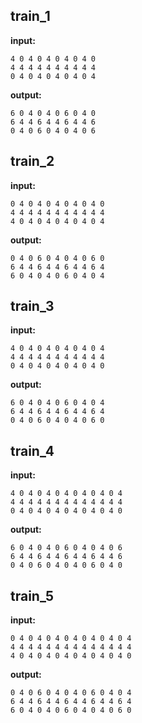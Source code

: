
## train_1

**input:**
```
4 0 4 0 4 0 4 0 4 0
4 4 4 4 4 4 4 4 4 4
0 4 0 4 0 4 0 4 0 4
```


**output:**
```
6 0 4 0 4 0 6 0 4 0
6 4 4 6 4 4 6 4 4 6
0 4 0 6 0 4 0 4 0 6
```


## train_2

**input:**
```
0 4 0 4 0 4 0 4 0 4 0
4 4 4 4 4 4 4 4 4 4 4
4 0 4 0 4 0 4 0 4 0 4
```


**output:**
```
0 4 0 6 0 4 0 4 0 6 0
6 4 4 6 4 4 6 4 4 6 4
6 0 4 0 4 0 6 0 4 0 4
```


## train_3

**input:**
```
4 0 4 0 4 0 4 0 4 0 4
4 4 4 4 4 4 4 4 4 4 4
0 4 0 4 0 4 0 4 0 4 0
```


**output:**
```
6 0 4 0 4 0 6 0 4 0 4
6 4 4 6 4 4 6 4 4 6 4
0 4 0 6 0 4 0 4 0 6 0
```


## train_4

**input:**
```
4 0 4 0 4 0 4 0 4 0 4 0 4
4 4 4 4 4 4 4 4 4 4 4 4 4
0 4 0 4 0 4 0 4 0 4 0 4 0
```


**output:**
```
6 0 4 0 4 0 6 0 4 0 4 0 6
6 4 4 6 4 4 6 4 4 6 4 4 6
0 4 0 6 0 4 0 4 0 6 0 4 0
```


## train_5

**input:**
```
0 4 0 4 0 4 0 4 0 4 0 4 0 4
4 4 4 4 4 4 4 4 4 4 4 4 4 4
4 0 4 0 4 0 4 0 4 0 4 0 4 0
```


**output:**
```
0 4 0 6 0 4 0 4 0 6 0 4 0 4
6 4 4 6 4 4 6 4 4 6 4 4 6 4
6 0 4 0 4 0 6 0 4 0 4 0 6 0
```


